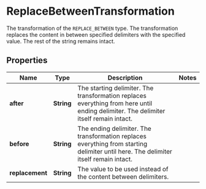 

# ReplaceBetweenTransformation

The transformation of the `REPLACE_BETWEEN` type.   The transformation replaces the content in between specified delimiters with the specified value. The rest of the string remains intact.

## Properties

| Name | Type | Description | Notes |
|------------ | ------------- | ------------- | -------------|
|**after** | **String** | The starting delimiter. The transformation replaces everything from here until ending delimiter. The delimiter itself remain intact. |  |
|**before** | **String** | The ending delimiter. The transformation replaces everything from starting delimiter until here. The delimiter itself remain intact. |  |
|**replacement** | **String** | The value to be used instead of the content between delimiters. |  |



